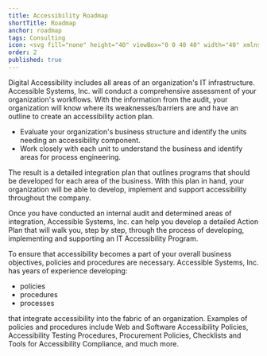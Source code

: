 ```yaml
---
title: Accessibility Roadmap
shortTitle: Roadmap
anchor: roadmap
tags: Consulting
icon: <svg fill="none" height="40" viewBox="0 0 40 40" width="40" xmlns="http://www.w3.org/2000/svg"><circle cx="20" cy="20" fill="#162ade" r="20"/><g fill="#fff"><path d="m26.83 11.16a2.85 2.85 0 0 1 2.84 2.84c0 .85-1 3-2.57 5.83a.29.29 0 0 1 -.25.15.27.27 0 0 1 -.24-.15c-1.61-2.83-2.61-4.98-2.61-5.83a2.78 2.78 0 0 1 2.79-2.84zm0 9.76a1.19 1.19 0 0 0 1.07-.62c1.23-2.15 2.71-5 2.71-6.3a3.78 3.78 0 0 0 -7.55 0c0 1.34 1.47 4.15 2.7 6.3a1.26 1.26 0 0 0 1.07.62z"/><path d="m26 14a.83.83 0 1 1 .83.83.83.83 0 0 1 -.83-.83zm2.6 0a1.77 1.77 0 1 0 -1.77 1.76 1.77 1.77 0 0 0 1.77-1.76z"/><path d="m13.17 21.68a.83.83 0 1 1 .82-.83.82.82 0 0 1 -.82.83zm0-2.59a1.76 1.76 0 0 0 -1.77 1.76 1.77 1.77 0 1 0 3.53 0 1.76 1.76 0 0 0 -1.76-1.76z"/><path d="m13.44 26.68a.3.3 0 0 1 -.25.16.32.32 0 0 1 -.25-.16c-1.63-2.79-2.61-5-2.61-5.8a2.84 2.84 0 1 1 5.67 0c0 .84-1 3-2.56 5.8zm-.27-9.6a3.79 3.79 0 0 0 -3.78 3.77c0 1.34 1.48 4.16 2.71 6.3a1.23 1.23 0 0 0 1.07.62 1.2 1.2 0 0 0 1.07-.62c1.23-2.15 2.7-5 2.7-6.3a3.77 3.77 0 0 0 -3.77-3.77z"/><path d="m26.76 22.15h-5.69a1.54 1.54 0 0 1 0-3.08h1.61a.46.46 0 0 0 .47-.47.48.48 0 0 0 -.47-.47h-1.61a2.5 2.5 0 0 0 0 5h5.67a1.54 1.54 0 0 1 0 3.08h-10.16a.46.46 0 0 0 -.47.47.46.46 0 0 0 .47.47h10.18a2.5 2.5 0 1 0 0-5z"/></g></svg>
order: 2
published: true
---
```


Digital Accessibility includes all areas of an organization's IT infrastructure. Accessible Systems, Inc. will conduct a comprehensive assessment of your organization's workflows. With the information from the audit, your organization will know where its weaknesses/barriers are and have an outline to create an accessibility action plan.

- Evaluate your organization's business structure and identify the units needing an accessibility component.
- Work closely with each unit to understand the business and identify areas for process engineering.

The result is a detailed integration plan that outlines programs that should be developed for each area of the business. With this plan in hand, your organization will be able to develop, implement and support accessibility throughout the company.

Once you have conducted an internal audit and determined areas of integration, Accessible Systems, Inc. can help you develop a detailed Action Plan that will walk you, step by step, through the process of developing, implementing and supporting an IT Accessibility Program.

To ensure that accessibility becomes a part of your overall business objectives, policies and procedures are necessary. Accessible Systems, Inc. has years of experience developing:

- policies
- procedures
- processes

that integrate accessibility into the fabric of an organization. Examples of policies and procedures include Web and Software Accessibility Policies, Accessibility Testing Procedures, Procurement Policies, Checklists and Tools for Accessibility Compliance, and much more.
